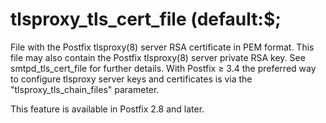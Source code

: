 # tlsproxy_tls_cert_file (default:$; 

 File with the Postfix tlsproxy(8) server RSA certificate in PEM
format.  This file may also contain the Postfix tlsproxy(8) server
private RSA key.  See smtpd_tls_cert_file for further details.  With
Postfix &ge; 3.4 the preferred way to configure tlsproxy server keys and
certificates is via the "tlsproxy_tls_chain_files" parameter. 

 This feature is available in Postfix 2.8 and later. 


